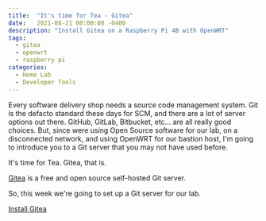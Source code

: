 ```yaml
---
title:  "It's time for Tea - Gitea"
date:   2021-08-21 00:00:00 -0400
description: "Install Gitea on a Raspberry Pi 4B with OpenWRT"
tags:
  - gitea
  - openwrt
  - raspberry pi
categories:
  - Home Lab
  - Developer Tools
---
```

Every software delivery shop needs a source code management system.  Git is the defacto standard these days for SCM, and there are a lot of server options out there.  GitHub, GitLab, Bitbucket, etc...  are all really good choices.  But, since were using Open Source software for our lab, on a disconnected network, and using OpenWRT for our bastion host, I'm going to introduce you to a Git server that you may not have used before.

It's time for Tea.  Gitea, that is.  

[Gitea](https://gitea.io/en-us/) is a free and open source self-hosted Git server.

So, this week we're going to set up a Git server for our lab.

[Install Gitea](/home-lab/gitea-with-pi/)
